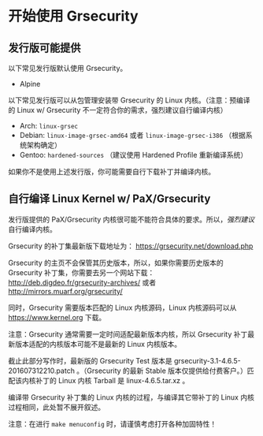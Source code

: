 # 开始使用 Grsecurity

## 发行版可能提供

以下常见发行版默认使用 Grsecurity。

- Alpine

以下常见发行版可以从包管理安装带 Grsecurity 的 Linux 内核。（注意：预编译的 Linux w/ Grsecurity 不一定符合你的需求，强烈建议自行编译内核）

- Arch: ```linux-grsec```
- Debian: ```linux-image-grsec-amd64``` 或者 ```linux-image-grsec-i386``` （根据系统架构确定）
- Gentoo: ```hardened-sources``` （建议使用 Hardened Profile 重新编译系统）

如果你不是使用上述发行版，你可能需要自行下载补丁并编译内核。

## 自行编译 Linux Kernel w/ PaX/Grsecurity

发行版提供的 PaX/Grsecurity 内核很可能不能符合具体的要求。所以，*强烈建议*自行编译内核。

Grsecurity 的补丁集最新版下载地址为： https://grsecurity.net/download.php

Grsecurity 的主页不会保管其历史版本，所以，如果你需要历史版本的 Grsecurity 补丁集，你需要去另一个网站下载：http://deb.digdeo.fr/grsecurity-archives/ 或者 http://mirrors.muarf.org/grsecurity/

同时，Grsecurity 需要版本匹配的 Linux 内核源码，Linux 内核源码可以从 https://www.kernel.org 下载。

注意：Grsecurity 通常需要一定时间适配最新版本内核，所以 Grsecurity 补丁最新版本适配的内核版本可能不是最新的 Linux 内核版本。

截止此部分写作时，最新版的 Grsecurity Test 版本是 grsecurity-3.1-4.6.5-201607312210.patch 。（Grsecurity 的最新 Stable 版本仅提供给付费客户。）匹配该内核补丁的 Linux 内核 Tarball 是 linux-4.6.5.tar.xz 。

编译带 Grsecurity 补丁集的 Linux 内核的过程，与编译其它带补丁的 Linux 内核过程相同，此处暂不展开叙述。

注意：在进行 ```make menuconfig``` 时，请谨慎考虑打开各种加固特性！

